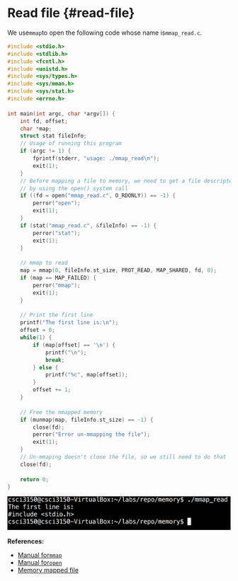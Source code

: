 # Read file {#read-file}

We use`mmap`to open the following code whose name is`mmap_read.c`.

```c
#include <stdio.h>
#include <stdlib.h>
#include <fcntl.h>
#include <unistd.h>
#include <sys/types.h>
#include <sys/mman.h>
#include <sys/stat.h>
#include <errno.h>

int main(int argc, char *argv[]) {
    int fd, offset;
    char *map;
    struct stat fileInfo;
    // Usage of running this program
    if (argc != 1) {
        fprintf(stderr, "usage: ./mmap_read\n");
        exit(1);
    }
    // Before mapping a file to memory, we need to get a file descriptor for it
    // by using the open() system call
    if ((fd = open("mmap_read.c", O_RDONLY)) == -1) {
        perror("open");
        exit(1);
    }
    if (stat("mmap_read.c", &fileInfo) == -1) {
        perror("stat");
        exit(1);
    }

    // mmap to read
    map = mmap(0, fileInfo.st_size, PROT_READ, MAP_SHARED, fd, 0);
    if (map == MAP_FAILED) {
        perror("mmap");
        exit(1);
    }

    // Print the first line
    printf("The first line is:\n");
    offset = 0;
    while(1) {
        if (map[offset] == '\n') {
            printf("\n");
            break;
        } else {
            printf("%c", map[offset]);
        }
        offset += 1;
    }

    // Free the mmapped memory
    if (munmap(map, fileInfo.st_size) == -1) {
        close(fd);
        perror("Error un-mmapping the file");
        exit(1);
    }
    // Un-mmaping doesn't close the file, so we still need to do that
    close(fd);

    return 0;
}
```

![](assets/mmap_read.png)

**References:**

* [Manual for`mmap`](http://man7.org/linux/man-pages/man2/mmap.2.html)
* [Manual for`open`](https://linux.die.net/man/3/open)
* [Memory mapped file](https://beej.us/guide/bgipc/output/html/multipage/mmap.html)



